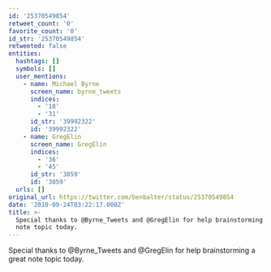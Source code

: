 ```yaml
---
id: '25370549854'
retweet_count: '0'
favorite_count: '0'
id_str: '25370549854'
retweeted: false
entities:
  hashtags: []
  symbols: []
  user_mentions:
    - name: Michael Byrne
      screen_name: byrne_tweets
      indices:
        - '18'
        - '31'
      id_str: '39992322'
      id: '39992322'
    - name: GregElin
      screen_name: GregElin
      indices:
        - '36'
        - '45'
      id_str: '3859'
      id: '3859'
  urls: []
original_url: https://twitter.com/benbalter/status/25370549854
date: '2010-09-24T03:22:17.000Z'
title: >-
  Special thanks to @Byrne_Tweets and @GregElin for help brainstorming a great
  note topic today.
---
```


Special thanks to @Byrne_Tweets and @GregElin for help brainstorming a great note topic today.